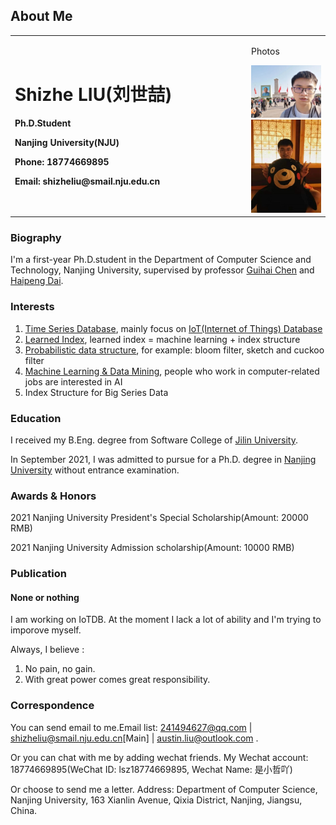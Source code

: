 ## About Me
<table border="0">
  <tr>
    <td width="75%">
      <p><h1>Shizhe LIU(刘世喆)</h1></p>
      <p><b>Ph.D.Student</b></p>
      <p><b>Nanjing University(NJU)</b></p>
      <p><b>Phone: 18774669895</b></p>
      <p><b>Email: shizheliu@smail.nju.edu.cn</b></p>
    </td>
    <td width="25%">
      <p>Photos</p>
      <img src="/tiananmen.jpg" width="100%">
      <img src="/image3.jpg" width="100%">  
    </td>
  </tr>
</table>

### Biography

I'm a first-year Ph.D.student in the Department of Computer Science and Technology, Nanjing University, supervised by professor [Guihai Chen](http://cs.nju.edu.cn/gchen) and [Haipeng Dai](https://cs.nju.edu.cn/daihp/).

### Interests

1. [Time Series Database](https://github.com/Josehokec/Time-Series-Database), mainly focus on [IoT(Internet of Things) Database](https://iotdb.apache.org/zh/)
2. [Learned Index](https://dl.acm.org/doi/pdf/10.1145/3183713.3196909), learned index = machine learning + index structure
3. [Probabilistic data structure](https://en.wikipedia.org/wiki/Category:Probabilistic_data_structures), for example: bloom filter, sketch and cuckoo filter
4. [Machine Learning & Data Mining](http://www.lamda.nju.edu.cn/CH.MainPage.ashx), people who work in computer-related jobs are interested in AI
5. Index Structure for Big Series Data

### Education
I received my B.Eng. degree from Software College of [Jilin University](https://www.jlu.edu.cn/). 

In September 2021, I was admitted to pursue for a Ph.D. degree in [Nanjing University](https://www.nju.edu.cn/) without entrance examination.

### Awards & Honors
2021 Nanjing University President's Special Scholarship(Amount: 20000 RMB)

2021 Nanjing University Admission scholarship(Amount: 10000 RMB)

### Publication
#### None or nothing
I am working on IoTDB. At the moment I lack a lot of ability and I'm trying to imporove myself.

Always, I believe : 
1. No pain, no gain.
2. With great power comes great responsibility.

### Correspondence
You can send email to me.Email list: 241494627@qq.com | shizheliu@smail.nju.edu.cn[Main] | austin.liu@outlook.com .

Or you can chat with me by adding wechat friends. My Wechat account: 18774669895(WeChat ID: lsz18774669895, Wechat Name: 是小哲吖)
 
Or choose to send me a letter. Address: Department of Computer Science, Nanjing University, 163 Xianlin Avenue, Qixia District, Nanjing, Jiangsu, China.

